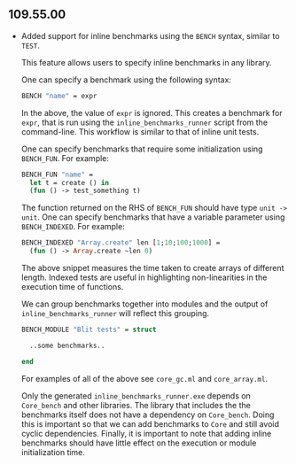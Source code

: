 ## 109.55.00

- Added support for inline benchmarks using the `BENCH` syntax, similar
  to `TEST`.

    This feature allows users to specify inline benchmarks in any library.

    One can specify a benchmark using the following syntax:

    ```ocaml
    BENCH "name" = expr
    ```

    In the above, the value of `expr` is ignored.  This creates
    a benchmark for `expr`, that is run using the
    `inline_benchmarks_runner` script from the command-line.  This
    workflow is similar to that of inline unit tests.

    One can specify benchmarks that require some initialization using
    `BENCH_FUN`. For example:

    ```ocaml
    BENCH_FUN "name" =
      let t = create () in
      (fun () -> test_something t)
    ```

    The function returned on the RHS of `BENCH_FUN` should have type `unit
    -> unit`. One can specify benchmarks that have a variable parameter
    using `BENCH_INDEXED`. For example:

    ```ocaml
    BENCH_INDEXED "Array.create" len [1;10;100;1000] =
      (fun () -> Array.create ~len 0)
    ```

    The above snippet measures the time taken to create arrays of
    different length.  Indexed tests are useful in highlighting
    non-linearities in the execution time of functions.

    We can group benchmarks together into modules and the output of
    `inline_benchmarks_runner` will reflect this grouping.

    ```ocaml
    BENCH_MODULE "Blit tests" = struct

      ..some benchmarks..

    end
    ```

    For examples of all of the above see `core_gc.ml` and `core_array.ml`.

    Only the generated `inline_benchmarks_runner.exe` depends on
    `Core_bench` and other libraries.  The library that includes the the
    benchmarks itself does not have a dependency on `Core_bench`.  Doing
    this is important so that we can add benchmarks to `Core` and still
    avoid cyclic dependencies.  Finally, it is important to note that
    adding inline benchmarks should have little effect on the execution or
    module initialization time.

